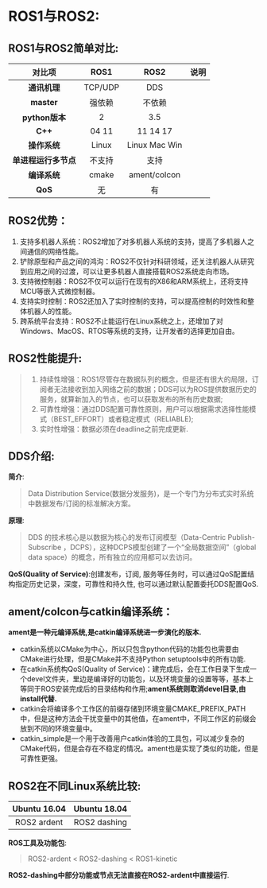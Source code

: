 # ROS1与ROS2:
## ROS1与ROS2简单对比:

| **对比项** | **ROS1** | **ROS2** | **说明** |
| :-: | :-: | :-: | :-: |
| **通讯机理** | TCP/UDP | DDS | 
| **master** | 强依赖 | 不依赖 | 
| **python版本** | 2 | 3.5 | 
| **C++** | 04  11 | 11  14  17 |
| **操作系统** | Linux | Linux Mac Win |
| **单进程运行多节点** | 不支持 | 支持 | 
| **编译系统** | cmake | ament/colcon | 
| **QoS** | 无 | 有 |

## ROS2优势：
1. 支持多机器人系统：ROS2增加了对多机器人系统的支持，提高了多机器人之间通信的网络性能。
2. 铲除原型和产品之间的鸿沟：ROS2不仅针对科研领域，还关注机器人从研究到应用之间的过渡，可以让更多机器人直接搭载ROS2系统走向市场。
3. 支持微控制器：ROS2不仅可以运行在现有的X86和ARM系统上，还将支持MCU等嵌入式微控制器。
4. 支持实时控制：ROS2还加入了实时控制的支持，可以提高控制的时效性和整体机器人的性能。
5. 跨系统平台支持：ROS2不止能运行在Linux系统之上，还增加了对Windows、MacOS、RTOS等系统的支持，让开发者的选择更加自由。

## ROS2性能提升:
> 1. 持续性增强：ROS1尽管存在数据队列的概念，但是还有很大的局限，订阅者无法接收到加入网络之前的数据；DDS可以为ROS提供数据历史的服务，就算新加入的节点，也可以获取发布的所有历史数据;
> 2. 可靠性增强：通过DDS配置可靠性原则，用户可以根据需求选择性能模式（BEST_EFFORT）或者稳定模式（RELIABLE);
> 3. 实时性增强：数据必须在deadline之前完成更新.
  
## DDS介绍:
**简介**:
> Data Distribution Service(数据分发服务)，是一个专门为分布式实时系统中数据发布/订阅的标准解决方案。

**原理**:
> DDS 的技术核心是以数据为核心的发布订阅模型（Data-Centric Publish-Subscribe ，DCPS），这种DCPS模型创建了一个“全局数据空间”（global data space）的概念，所有独立的应用都可以去访问。

**QoS(Quality of Service)**:创建发布，订阅, 服务等任务时，可以通过QoS配置结构指定历史记录，深度，可靠性和持久性, 也可以通过默认配置委托DDS配置QoS.

  

## ament/colcon与catkin编译系统：
**ament是一种元编译系统,是catkin编译系统进一步演化的版本.**
- catkin系统以CMake为中心，所以只包含python代码的功能包也需要由CMake进行处理，但是CMake并不支持Python setuptools中的所有功能.
- 在catkin系统构QoS(Quality of Service)：建完成后，会在工作目录下生成一个devel文件夹，里边是编译好的功能包，以及环境变量的设置等等，基本上等同于ROS安装完成后的目录结构和作用;**ament系统则取消devel目录,由install代替.**
- catkin会将编译多个工作区的前缀存储到环境变量CMAKE_PREFIX_PATH 中，但是这种方法会干扰变量中的其他值，在ament中，不同工作区的前缀会放到不同的环境变量中。
- catkin_simple是一个用于改善用户catkin体验的工具包，可以减少复杂的CMake代码，但是会存在不稳定的情况。ament也是实现了类似的功能，但是可靠性更强。


## ROS2在不同Linux系统比较:
| Ubuntu 16.04 | Ubuntu 18.04 |
| :-: | :-: |
| ROS2 ardent | ROS2 dashing |


**ROS工具及功能包**:
> ROS2-ardent < ROS2-dashing < ROS1-kinetic


**ROS2-dashing中部分功能或节点无法直接在ROS2-ardent中直接运行**.
